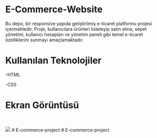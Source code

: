 # E-Commerce-Website </br>

Bu depo, bir responsive yapıda geliştirilmiş e-ticaret platformu projesi içermektedir. Proje, kullanıcılara ürünleri listeleyip satın alma, sepet yönetimi, kullanıcı hesapları ve yönetim paneli gibi temel e-ticaret özelliklerini sunmayı amaçlamaktadır.</br>

# Kullanılan Teknolojiler </br>

-HTML </br>

-CSS </br>

<h1>Ekran Görüntüsü</h1> </br>

![](images/ecommerce.gif)
#   E - c o m m e r c e - p r o j e c t  
 #   E - c o m m e r c e - p r o j e c t  
 